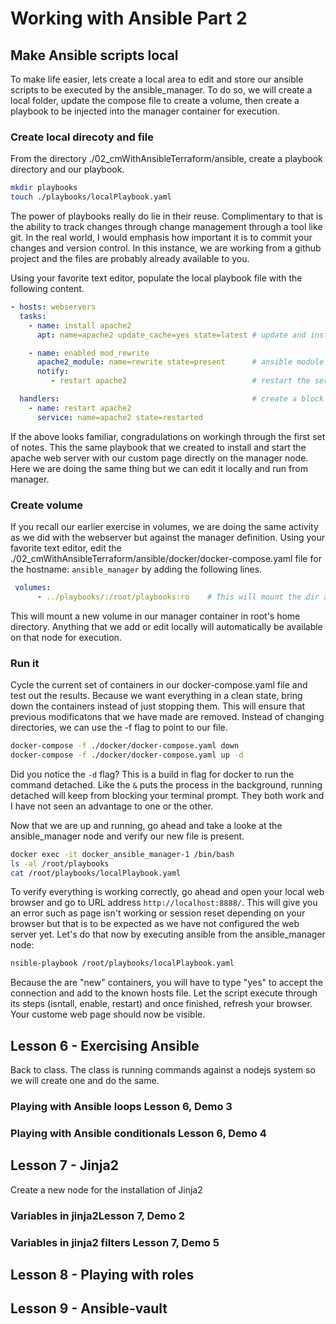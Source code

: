 
# Working with Ansible Part 2

## Make Ansible scripts local

To make life easier, lets create a local area to edit and store our ansible scripts to be executed by the ansible_manager.  To do so, we will create a local folder, update the compose file to create a volume, then create a playbook to be injected into the manager container for execution.

### Create local direcoty and file

From the directory ./02_cmWithAnsibleTerraform/ansible, create a playbook directory and our playbook.

```bash
mkdir playbooks
touch ./playbooks/localPlaybook.yaml
```

The power of playbooks really do lie in their reuse.  Complimentary to that is the ability to track changes through change management through a tool like git.  In the real world, I would emphasis how important it is to commit your changes and version control.  In this instance, we are working from a github project and the files are probably already available to you.

Using your favorite text editor, populate the local playbook file with the following content.

```yaml
- hosts: webservers
  tasks:
    - name: install apache2
      apt: name=apache2 update_cache=yes state=latest # update and install from packages

    - name: enabled mod_rewrite
      apache2_module: name=rewrite state=present      # ansible module to enable apache2 
      notify:
         - restart apache2                            # restart the service

  handlers:                                           # create a block handler to restart the service
    - name: restart apache2
      service: name=apache2 state=restarted
```

If the above looks familiar, congradulations on workingh through the first set of notes.  This the same playbook that we created to install and start the apache web server with our custom page directly on the manager node.  Here we are doing the same thing but we can edit it locally and run from manager.

### Create volume

If you recall our earlier exercise in volumes, we are doing the same activity as we did with the webserver but against the manager definition.  Using your favorite text editor, edit the  ./02_cmWithAnsibleTerraform/ansible/docker/docker-compose.yaml file for the hostname: ```ansible_manager``` by adding the following lines.

```yaml
 volumes:
      - ../playbooks/:/root/playbooks:ro    # This will mount the dir as read only
```

This will mount a new volume in our manager container in root's home directory.  Anything that we add or edit locally will automatically be available on that node for execution.

### Run it

Cycle the current set of containers in our docker-compose.yaml file and test out the results.  Because we want everything in a clean state, bring down the containers instead of just stopping them.  This will ensure that previous modificatons that we have made are removed.  Instead of changing directories, we can use the -f flag to point to our file.

```bash
docker-compose -f ./docker/docker-compose.yaml down
docker-compose -f ./docker/docker-compose.yaml up -d
```

Did you notice the ```-d``` flag?  This is a build in flag for docker to run the command detached.  Like the ```&``` puts the process in the background, running detached will keep from blocking your terminal prompt.  They both work and I have not seen an advantage to one or the other.

Now that we are up and running, go ahead and take a looke at the ansible_manager node and verify our new file is present.

```bash
docker exec -it docker_ansible_manager-1 /bin/bash
ls -al /root/playbooks
cat /root/playbooks/localPlaybook.yaml
```

To verify everything is working correctly, go ahead and open your local web browser and go to URL address ```http://localhost:8888/```.  This will give you an error such as page isn't working or session reset depending on your browser but that is to be expected as we have not configured the web server yet.  Let's do that now by executing ansible from the ansible_manager node:

```bash
nsible-playbook /root/playbooks/localPlaybook.yaml 
```

Because the are "new" containers, you will have to type "yes" to accept the connection and add to the known hosts file.  Let the script execute through its steps (isntall, enable, restart) and once finished, refresh your browser.  Your custome web page should now be visible.

## Lesson 6 - Exercising Ansible

Back to class.  The class is running commands against a nodejs system so we will create one and do the same.

### Playing with Ansible loops Lesson 6, Demo 3

### Playing with Ansible conditionals Lesson 6, Demo 4

## Lesson 7 - Jinja2

Create a new node for the installation of Jinja2

### Variables in jinja2Lesson 7, Demo 2

### Variables in jinja2 filters Lesson 7, Demo 5

## Lesson 8 - Playing with roles

## Lesson 9 - Ansible-vault